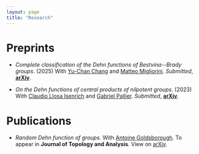 ```yaml
---
layout: page
title: "Research"
---
```


# Preprints

* <em>Complete classification of the Dehn functions of Bestvina--Brady groups</em>. (2025) With [Yu-Chan Chang](https://sites.google.com/view/yuchanchang/home?authuser=0) and [Matteo Migliorini](https://www.matteomigliorini.it/en/). _Submitted_, [<b>arXiv</b>][BBkernels].

* <em>On the Dehn functions of central products of nilpotent groups</em>. (2023) With [Claudio Llosa Isenrich](https://www.math.kit.edu/user/llosa/index.html) and [Gabriel Pallier](https://gpallier.github.io). _Submitted_, [<b>arXiv</b>][CentralDehn].


# Publications

* <em>Random Dehn function of groups</em>. With [Antoine Goldsborough](https://www.antoinegoldsborough.com). To appear in <b>Journal of Topology and Analysis</b>. View on [arXiv][RandomDehn].

[CentralDehn]: https://arxiv.org/abs/2310.11144
[RandomDehn]: https://arxiv.org/abs/2411.12715
[BBkernels]: https://arxiv.org/abs/2507.07566 
